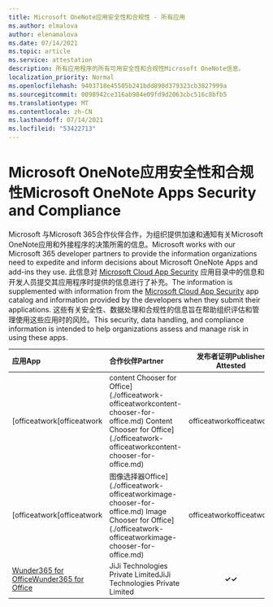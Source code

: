 ```yaml
---
title: Microsoft OneNote应用安全性和合规性 - 所有应用
ms.author: elmalova
author: elenamalova
ms.date: 07/14/2021
ms.topic: article
ms.service: attestation
description: 所有应用程序的所有可用安全性和合规性Microsoft OneNote信息。
localization_priority: Normal
ms.openlocfilehash: 9403718e45505b241bdd890d379323cb3827999a
ms.sourcegitcommit: 0098942ce316ab984e09fd9d2063cbc516c8bfb5
ms.translationtype: MT
ms.contentlocale: zh-CN
ms.lasthandoff: 07/14/2021
ms.locfileid: "53422713"
---
```

# <a name="microsoft-onenote-apps-security-and-compliance"></a><span data-ttu-id="24786-103">Microsoft OneNote应用安全性和合规性</span><span class="sxs-lookup"><span data-stu-id="24786-103">Microsoft OneNote Apps Security and Compliance</span></span>

<span data-ttu-id="24786-104">Microsoft 与Microsoft 365合作伙伴合作，为组织提供加速和通知有关Microsoft OneNote应用和外接程序的决策所需的信息。</span><span class="sxs-lookup"><span data-stu-id="24786-104">Microsoft works with our Microsoft 365 developer partners to provide the information organizations need to expedite and inform decisions about Microsoft OneNote Apps and add-ins they use.</span></span> <span data-ttu-id="24786-105">此信息对 [Microsoft Cloud App Security](https://www.microsoft.com/en-us/enterprise-mobility-security/cloud-app-security) 应用目录中的信息和开发人员提交其应用程序时提供的信息进行了补充。</span><span class="sxs-lookup"><span data-stu-id="24786-105">The information is supplemented with information from the [Microsoft Cloud App Security](https://www.microsoft.com/en-us/enterprise-mobility-security/cloud-app-security) app catalog and information provided by the developers when they submit their applications.</span></span> <span data-ttu-id="24786-106">这些有关安全性、数据处理和合规性的信息旨在帮助组织评估和管理使用这些应用时的风险。</span><span class="sxs-lookup"><span data-stu-id="24786-106">This security, data handling, and compliance information is intended to help organizations assess and manage risk in using these apps.</span></span>

| <span data-ttu-id="24786-107">**应用**</span><span class="sxs-lookup"><span data-stu-id="24786-107">**App**</span></span> | <span data-ttu-id="24786-108">**合作伙伴**</span><span class="sxs-lookup"><span data-stu-id="24786-108">**Partner**</span></span> | <span data-ttu-id="24786-109">**发布者证明**</span><span class="sxs-lookup"><span data-stu-id="24786-109">**Publisher Attested**</span></span> | <span data-ttu-id="24786-110">**认证**</span><span class="sxs-lookup"><span data-stu-id="24786-110">**Certified**</span></span> |
|:--------|:------------|:----------------------:|:-------------:|
| <span data-ttu-id="24786-111">[officeatwork</span><span class="sxs-lookup"><span data-stu-id="24786-111">[officeatwork</span></span> | <span data-ttu-id="24786-112">content Chooser for Office] (./officeatwork-officeatworkcontent-chooser-for-office.md) </span><span class="sxs-lookup"><span data-stu-id="24786-112">Content Chooser for Office](./officeatwork-officeatworkcontent-chooser-for-office.md)</span></span> | <span data-ttu-id="24786-113">officeatwork</span><span class="sxs-lookup"><span data-stu-id="24786-113">officeatwork</span></span> | <span data-ttu-id="24786-114">**✓**</span><span class="sxs-lookup"><span data-stu-id="24786-114">**✓**</span></span> | <img alt="Certified application badge" src="../media/certified-badge.png" height="25" width="25" /> |
| <span data-ttu-id="24786-115">[officeatwork</span><span class="sxs-lookup"><span data-stu-id="24786-115">[officeatwork</span></span> | <span data-ttu-id="24786-116">图像选择器Office] (./officeatwork-officeatworkimage-chooser-for-office.md) </span><span class="sxs-lookup"><span data-stu-id="24786-116">Image Chooser for Office](./officeatwork-officeatworkimage-chooser-for-office.md)</span></span> | <span data-ttu-id="24786-117">officeatwork</span><span class="sxs-lookup"><span data-stu-id="24786-117">officeatwork</span></span> | <span data-ttu-id="24786-118">**✓**</span><span class="sxs-lookup"><span data-stu-id="24786-118">**✓**</span></span> |  |
| [<span data-ttu-id="24786-119">Wunder365 for Office</span><span class="sxs-lookup"><span data-stu-id="24786-119">Wunder365 for Office</span></span>](./jiji-technologies-private-limited-wunder365-for-office.md) | <span data-ttu-id="24786-120">JiJi Technologies Private Limited</span><span class="sxs-lookup"><span data-stu-id="24786-120">JiJi Technologies Private Limited</span></span> | <span data-ttu-id="24786-121">**✓**</span><span class="sxs-lookup"><span data-stu-id="24786-121">**✓**</span></span> |  |

